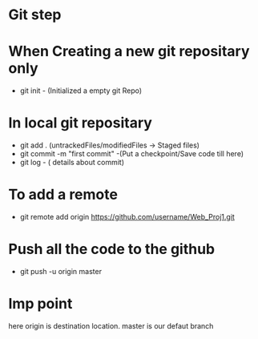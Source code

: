 # Git step

# When Creating a new git repositary only
* git init -   (Initialized a empty git Repo)

# In local git repositary
* git add .    (untrackedFiles/modifiedFiles  -> Staged files)
* git commit -m "first commit"   -(Put a checkpoint/Save code till here)
* git log - ( details about commit) 

# To add a remote 
* git remote add origin https://github.com/username/Web_Proj1.git

# Push all the code to the github
* git push -u origin master 

# Imp point
here origin is destination location.
master is our defaut branch